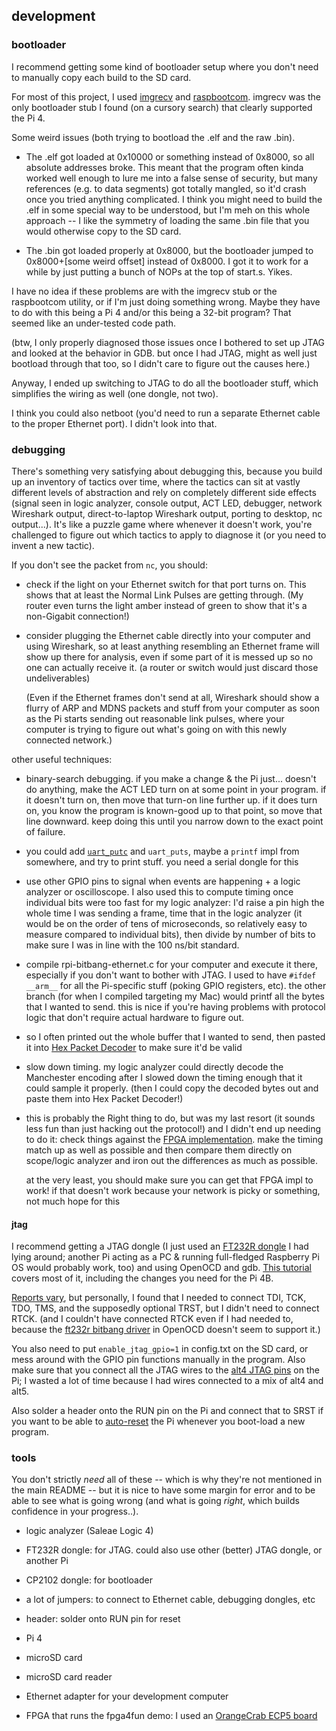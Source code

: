 ## development

### bootloader

I recommend getting some kind of bootloader setup where you don't need
to manually copy each build to the SD card.

For most of this project, I used
[imgrecv](https://gitlab.com/bztsrc/imgrecv) and
[raspbootcom](https://github.com/mrvn/raspbootin). imgrecv was the
only bootloader stub I found (on a cursory search) that clearly
supported the Pi 4.

Some weird issues (both trying to bootload the .elf and the raw .bin).

- The .elf got loaded at 0x10000 or something instead of 0x8000, so
all absolute addresses broke. This meant that the program often kinda
worked well enough to lure me into a false sense of security, but many
references (e.g. to data segments) got totally mangled, so it'd crash
once you tried anything complicated. I think you might need to build
the .elf in some special way to be understood, but I'm meh on this
whole approach -- I like the symmetry of loading the same .bin file
that you would otherwise copy to the SD card.

- The .bin got loaded properly at 0x8000, but the bootloader jumped to
0x8000+[some weird offset] instead of 0x8000. I got it to work for a
while by just putting a bunch of NOPs at the top of start.s. Yikes.

I have no idea if these problems are with the imgrecv stub or the
raspbootcom utility, or if I'm just doing something wrong. Maybe they
have to do with this being a Pi 4 and/or this being a 32-bit program? That
seemed like an under-tested code path.

(btw, I only properly diagnosed those issues once I bothered to set up
JTAG and looked at the behavior in GDB. but once I had JTAG, might as
well just bootload through that too, so I didn't care to figure out
the causes here.)

Anyway, I ended up switching to JTAG to do all the bootloader stuff,
which simplifies the wiring as well (one dongle, not two).

I think you could also netboot (you'd need to run a separate Ethernet
cable to the proper Ethernet port). I didn't look into that.

### debugging

There's something very satisfying about debugging this, because you
build up an inventory of tactics over time, where the tactics can sit
at vastly different levels of abstraction and rely on completely
different side effects (signal seen in logic analyzer, console output,
ACT LED, debugger, network Wireshark output, direct-to-laptop
Wireshark output, porting to desktop, nc output...). It's like a
puzzle game where whenever it doesn't work, you're challenged to
figure out which tactics to apply to diagnose it (or you need to
invent a new tactic).

If you don't see the packet from `nc`, you should:

- check if the light on your Ethernet switch for that port turns
on. This shows that at least the Normal Link Pulses are getting
through. (My router even turns the light amber instead of green to
show that it's a non-Gigabit connection!)

- consider plugging the Ethernet cable directly into your computer and
using Wireshark, so at least anything resembling an Ethernet frame
will show up there for analysis, even if some part of it is messed up
so no one can actually receive it. (a router or switch would just
discard those undeliverables)

    (Even if the Ethernet frames don't send at all, Wireshark should show
a flurry of ARP and MDNS packets and stuff from your computer as soon
as the Pi starts sending out reasonable link pulses, where your
computer is trying to figure out what's going on with this newly
connected network.)

other useful techniques:

- binary-search debugging. if you make a change & the Pi
  just... doesn't do anything, make the ACT LED turn on at some point
  in your program. if it doesn't turn on, then move that turn-on line
  further up. if it does turn on, you know the program is known-good
  up to that point, so move that line downward. keep doing this until
  you narrow down to the exact point of failure.

- you could add
  [`uart_putc`](https://gitlab.com/bztsrc/imgrecv/-/blob/master/raspi/imgrecv.c#L77)
  and `uart_puts`, maybe a `printf` impl from somewhere, and try to
  print stuff. you need a serial dongle for this

- use other GPIO pins to signal when events are happening + a logic
  analyzer or oscilloscope. I also used this to compute timing once
  individual bits were too fast for my logic analyzer: I'd raise a pin
  high the whole time I was sending a frame, time that in the logic
  analyzer (it would be on the order of tens of microseconds, so
  relatively easy to measure compared to individual bits), then divide
  by number of bits to make sure I was in line with the 100 ns/bit
  standard.

- compile rpi-bitbang-ethernet.c for your computer and execute it
  there, especially if you don't want to bother with JTAG. I used to
  have `#ifdef __arm__` for all the Pi-specific stuff (poking GPIO
  registers, etc). the other branch (for when I compiled targeting my
  Mac) would printf all the bytes that I wanted to send. this is nice
  if you're having problems with protocol logic that don't require
  actual hardware to figure out.

- so I often printed out the whole buffer that I wanted to send, then
  pasted it into [Hex Packet Decoder](https://hpd.gasmi.net/) to make
  sure it'd be valid

- slow down timing. my logic analyzer could directly decode the
  Manchester encoding after I slowed down the timing enough that it
  could sample it properly. (then I could copy the decoded bytes out
  and paste them into Hex Packet Decoder!)

- this is probably the Right thing to do, but was my last resort (it
  sounds less fun than just hacking out the protocol!) and I didn't
  end up needing to do it: check things against the [FPGA
  implementation](https://www.fpga4fun.com/10BASE-T0.html). make the
  timing match up as well as possible and then compare them directly
  on scope/logic analyzer and iron out the differences as much as
  possible.

    at the very least, you should make sure you can get that FPGA impl
  to work! if that doesn't work because your network is picky or
  something, not much hope for this

#### jtag

I recommend getting a JTAG dongle (I just used an [FT232R
dongle](https://jacobncalvert.com/2020/02/04/jtag-on-the-cheap-with-the-ftdi-ft232r/)
I had lying around; another Pi acting as a PC & running full-fledged
Raspberry Pi OS would probably work, too) and using OpenOCD and
gdb. [This
tutorial](https://metebalci.com/blog/bare-metal-raspberry-pi-3b-jtag/)
covers most of it, including the changes you need for the Pi 4B.

[Reports
vary](https://www.raspberrypi.org/forums/viewtopic.php?t=254142), but
personally, I found that I needed to connect TDI, TCK, TDO, TMS, and
the supposedly optional TRST, but I didn't need to connect RTCK. (and
I couldn't have connected RTCK even if I had needed to, because the
[ft232r bitbang
driver](http://www.openocd.org/doc/html/Debug-Adapter-Configuration.html)
in OpenOCD doesn't seem to support it.)

You also need to put `enable_jtag_gpio=1` in config.txt on the SD
card, or mess around with the GPIO pin functions manually in the
program. Also make sure that you connect all the JTAG wires to the
[alt4 JTAG pins](https://pinout.xyz/pinout/jtag) on the Pi; I wasted a
lot of time because I had wires connected to a mix of alt4 and alt5.

Also solder a header onto the RUN pin on the Pi and connect that to
SRST if you want to be able to [auto-reset](ft232r.cfg) the Pi
whenever you boot-load a new program.

### tools

You don't strictly _need_ all of these -- which is why they're not
mentioned in the main README -- but it is nice to have some margin for
error and to be able to see what is going wrong (and what is going
_right_, which builds confidence in your progress..).

- logic analyzer (Saleae Logic 4)

- FT232R dongle: for JTAG. could also use other (better) JTAG dongle,
  or another Pi

- CP2102 dongle: for bootloader

- a lot of jumpers: to connect to Ethernet cable, debugging dongles, etc

- header: solder onto RUN pin for reset

- Pi 4

- microSD card

- microSD card reader

- Ethernet adapter for your development computer

- FPGA that runs the fpga4fun demo: I used an [OrangeCrab ECP5 board](https://gregdavill.github.io/OrangeCrab/r0.2/)
